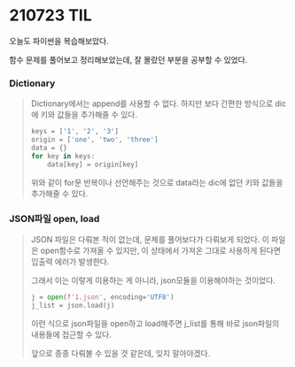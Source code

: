 # 210723 TIL

오늘도 파이썬을 복습해보았다.

함수 문제를 풀어보고 정리해보았는데, 잘 몰랐던 부분을 공부할 수 있었다.



### Dictionary

>  Dictionary에서는 append를 사용할 수 없다. 하지만 보다 간편한 방식으로 dic에 키와 값들을 추가해줄 수 있다.
>
> ```python
> keys = ['1', '2', '3']
> origin = ['one', 'two', 'three']
> data = {}
> for key in keys:
>     data[key] = origin[key]
> ```
>
> 위와 같이 for문 반복이나 선언해주는 것으로 data라는 dic에 없던 키와 값들을 추가해줄 수 있다.



### JSON파일 open, load

> JSON 파일은 다뤄본 적이 없는데, 문제를 풀어보다가 다뤄보게 되었다. 이 파일은 open함수로 가져올 수 있지만, 이 상태에서 가져온 그대로 사용하게 된다면 입출력 에러가 발생한다.
>
> 그래서 이는 이렇게 이용하는 게 아니라, json모듈을 이용해야하는 것이었다.
>
> ```python
> j = open(f'1.json', encoding='UTF8')
> j_list = json.load(j)
> ```
>
> 이런 식으로 json파일을 open하고 load해주면 j_list를 통해 바로 json파일의 내용들에 접근할 수 있다.
>
> 앞으로 종종 다뤄볼 수 있을 것 같은데, 잊지 말아야겠다.
